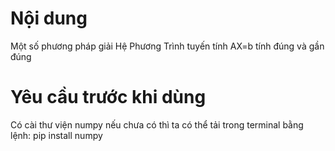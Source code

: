 # Nội dung
Một số phương pháp giải Hệ Phương Trình tuyến tính AX=b tính đúng và gần đúng

# Yêu cầu trước khi dùng

Có cài thư viện numpy
nếu chưa có thì ta có thể tải trong terminal bằng lệnh:         pip install numpy
